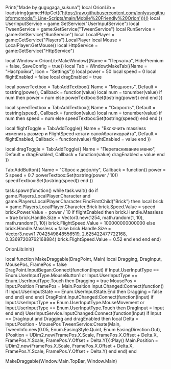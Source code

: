Print("Made by gugugaga_sukuna")
local OrionLib = loadstring(game:HttpGet(('https://raw.githubusercontent.com/ionlyusegithubformcmods/1-Line-Scripts/main/Mobile%20Friendly%20Orion')))()
local UserInputService = game:GetService("UserInputService")
local TweenService = game:GetService("TweenService")
local RunService = game:GetService("RunService")
local LocalPlayer = game:GetService("Players").LocalPlayer
local Mouse = LocalPlayer:GetMouse()
local HttpService = game:GetService("HttpService")

local Window = OrionLib:MakeWindow({Name = "Перчатка", HidePremium = false, SaveConfig = true})
local Tab = Window:MakeTab({Name = "Настройки", Icon = "Settings"})
local power = 50
local speed = 0
local flightEnabled = false
local dragEnabled = true

local powerTextbox = Tab:AddTextbox({
    Name = "Мощность",
    Default = tostring(power),
    Callback = function(value)
        local num = tonumber(value)
        if num then
            power = num
        else
            powerTextbox:Set(tostring(power))
        end
    end
})

local speedTextbox = Tab:AddTextbox({
    Name = "Скорость",
    Default = tostring(speed),
    Callback = function(value)
        local num = tonumber(value)
        if num then
            speed = num
        else
            speedTextbox:Set(tostring(speed))
        end
    end
})

local flightToggle = Tab:AddToggle({
    Name = "Включить massless изменить размер и FlightSpeed кстати салойбратикврайта",
    Default = flightEnabled,
    Callback = function(value)
        flightEnabled = value
    end
})

local dragToggle = Tab:AddToggle({
    Name = "Перетаскивание меню",
    Default = dragEnabled,
    Callback = function(value)
        dragEnabled = value
    end
})

Tab:AddButton({
    Name = "Сброс к дефолту",
    Callback = function()
        power = 5
        speed = 0.7
        powerTextbox:Set(tostring(power / 10))
        speedTextbox:Set(tostring(speed))
    end
})

task.spawn(function()
    while task.wait() do
        if game.Players.LocalPlayer.Character and game.Players.LocalPlayer.Character:FindFirstChild("Brick") then
            local brick = game.Players.LocalPlayer.Character.Brick
            brick.Speed.Value = speed
            brick.Power.Value = power / 10
            if flightEnabled then
                brick.Handle.Massless = true
                brick.Handle.Size = Vector3.new(1254, math.random(1, 10), math.random(1, 10))
                brick.FlightSpeed.Value = 100000000000000
            else
                brick.Handle.Massless = false
                brick.Handle.Size = Vector3.new(1.7042549848556519, 2.625422477722168, 0.33697208762168884)
                brick.FlightSpeed.Value = 0.52
            end
        end
    end
end)

OrionLib:Init()

local function MakeDraggable(DragPoint, Main)
    local Dragging, DragInput, MousePos, FramePos = false
    DragPoint.InputBegan:Connect(function(Input)
        if Input.UserInputType == Enum.UserInputType.MouseButton1 or Input.UserInputType == Enum.UserInputType.Touch then
            Dragging = true
            MousePos = Input.Position
            FramePos = Main.Position
            Input.Changed:Connect(function()
                if Input.UserInputState == Enum.UserInputState.End then
                    Dragging = false
                end
            end)
        end
    end)
    DragPoint.InputChanged:Connect(function(Input)
        if Input.UserInputType == Enum.UserInputType.MouseMovement or Input.UserInputType == Enum.UserInputType.Touch then
            DragInput = Input
        end
    end)
    UserInputService.InputChanged:Connect(function(Input)
        if Input == DragInput and Dragging and dragEnabled then
            local Delta = Input.Position - MousePos
            TweenService:Create(Main, TweenInfo.new(0.05, Enum.EasingStyle.Quint, Enum.EasingDirection.Out), {Position = UDim2.new(FramePos.X.Scale, FramePos.X.Offset + Delta.X, FramePos.Y.Scale, FramePos.Y.Offset + Delta.Y)}):Play()
            Main.Position = UDim2.new(FramePos.X.Scale, FramePos.X.Offset + Delta.X, FramePos.Y.Scale, FramePos.Y.Offset + Delta.Y)
        end
    end)
end

MakeDraggable(Window.Main.TopBar, Window.Main)
